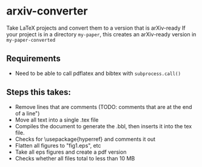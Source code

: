 # arxiv-converter #
Take LaTeX projects and convert them to a version that is arXiv-ready
If your project is in a directory `my-paper`, this creates an arXiv-ready
version in `my-paper-converted`

## Requirements ##
* Need to be able to call pdflatex and bibtex with `subprocess.call()`

## Steps this takes: ##
* Remove lines that are comments (TODO: comments that are at the end of a line")
* Move all text into a single .tex file
* Compiles the document to generate the .bbl, then inserts it into the tex file.
* Checks for \usepackage{hyperref} and comments it out
* Flatten all figures to "fig1.eps", etc
* Take all eps figures and create a pdf version
* Checks whether all files total to less than 10 MB
